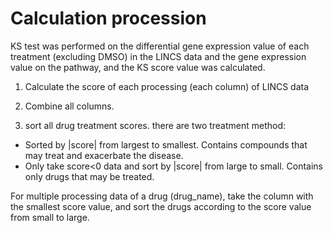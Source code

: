 # Calculation procession

KS test was performed on the differential gene expression value of each treatment (excluding DMSO) in the LINCS data and the gene expression value on the pathway, and the KS score value was calculated. 

1. Calculate the score of each processing (each column) of LINCS data  

2. Combine all columns.  

3. sort all drug treatment scores. there are two treatment method: 
* Sorted by |score| from largest to smallest. Contains compounds that may treat and exacerbate the disease.  
* Only take score<0 data and sort by |score| from large to small. Contains only drugs that may be treated.  

For multiple processing data of a drug (drug_name), take the column with the smallest score value, and sort the drugs according to the score value from small to large. 

